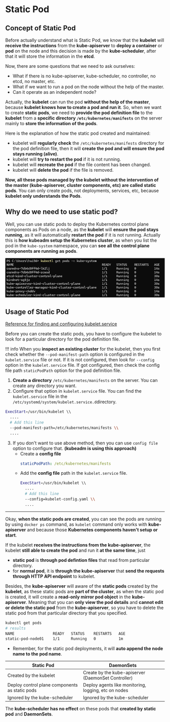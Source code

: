 # Static Pod

## Concept of Static Pod

Before actually understand what is Static Pod, we know that the **kubelet** will **receive the instructions** from the **kube-apiserver** to **deploy a container** or **pod** on the node and this decision is made by the **kube-scheduler**, after that it will store the information in the **etcd**.

Now, there are some questions that we need to ask ourselves:

- What if there is no kube-apiserver, kube-scheduler, no controller, no etcd, no 
master, etc.
- What if we want to run a pod on the node without the help of the master.
- Can it operate as an independent node?

Actually, the **kubelet** can run the pod **without the help of the master**, because **kubelet knows how to create a pod and run it**. So, when we want to create **static pods**, we need to **provide the pod definition file** to the **kubelet** from a **specific directory `/etc/kubernetes/manifests`** on the server mainly to **store the information of the pods**.

Here is the explanation of how the static pod created and maintained:

- kubelet will **regularly check** the `/etc/kubernetes/manifests` directory for the pod definition file, then it will **create the pod and will ensure the pod stays running (alive)**.
- kubelet will **try to restart the pod** if it is not running.
- kubelet will **recreate the pod** if the file content has been changed.
- kubelet will **delete the pod** if the file is removed.

**Now, all these pods managed by the kubelet without the intervention of the master (kube-apiserver, cluster components, etc) are called static pods**. You can only create pods, not deployments, services, etc, because **kubelet only understands the Pods**.

## Why do we need to use static pod?

Well, you can use static pods to deploy the Kubernetes control plane components as Pods on a node, as the **kubelet** will **ensure the pod stays running**, as it will automatically **restart the pod** if it is not running. Actually this is **how kubeadm setup the Kubernetes cluster**, as when you list the pod in the `kube-system` namespace, you can **see all the control plane components are running as pods**.

![kube-system-pods](../../assets/kubernetes/kube-system-pods.png)

## Usage of Static Pod

[Reference for finding and configuring kubelet.service](https://kubernetes.io/docs/setup/production-environment/tools/kubeadm/kubelet-integration/#the-kubelet-drop-in-file-for-systemd)

Before you can create the static pods, you have to configure the kubelet to look for a particular directory for the pod definition file.

!!! info
    When you **inspect an existing cluster** for the kubelet, then you first check whether the `--pod-manifest-path` option is configured in the `kubelet.service` file or not. If it is not configured, then look for `--config` option in the `kubelet.service` file. If got configured, then check the config file path `staticPodPath` option for the pod definition file.

1. **Create a directory** `/etc/kubernetes/manifests` on the server. You can create any directory you want.
2. Configure that option in `kubelet.service` file. You can find the `kubelet.service` file in the `/etc/systemd/system/kubelet.service.d`directory.
  ```bash title="kubelet.service" hl_lines="4"
  ExecStart=/usr/bin/kubelet \\
    ....
    # Add this line
    --pod-manifest-path=/etc/kubernetes/manifests \\
    ....
  ```
3. If you don't want to use above method, then you can use `config file` option to configure that. **(kubeadm is using this approach)**
    - Create a **config file**
      ```yaml title="kubelet-config.yaml"
      staticPodPath: /etc/kubernetes/manifests
      ```  
    - Add the **config file** path in the `kubelet.service` file.
      ```bash title="kubelet.service" hl_lines="4"
      ExecStart=/usr/bin/kubelet \\
        ....
        # Add this line
        --config=kubelet-config.yaml \\
        ....
      ```

---
Okay, **when the static pods are created**, you can see the pods are running by using `docker ps` command, as `kubelet` command only works with **kube-apiserver** and because those **Kubernetes components haven't setup or start**.

If the kubelet **receives the instructions from the kube-apiserver**, the kubelet **still able to create the pod** and run it **at the same time**, just 

- **static pod** is **through pod defintion files** that read from particular directory.
- for **normal pod**, it is **through the kube-apiserver** that **send the requests through HTTP API endpoint** to kubelet.

Besides, the **kube-apiserver** will aware of the **static pods** created by the **kubelet**, as these static pods are **part of the cluster**, as when the static pod is created, it will create a **read-only mirror pod object** in the **kube-apiserver**. Meaning that you can **only view the pod details** and **cannot edit or delete the static pod** from the **kube-apiserver**, so you have to delete the static pod from that particular directory that you specified.

```bash
kubectl get pods
# results
NAME                 READY   STATUS    RESTARTS   AGE
static-pod-node01    1/1     Running   0          1m
```

- Remember, for the static pod deployments, it will **auto append the node name to the pod name**.

| Static Pod | DaemonSets |
| ---------- | ---------- |
| Created by the kubelet | Create by the kube-apiserver (DaemonSet Controller) |
| Deploy control plane components as static pods | Deploy agents like monitoring, logging, etc on nodes |
| Ignored by the kube-scheduler | Ignored by the kube-scheduler |

The **kube-scheduler has no effect** on these pods that **created by static pod** and **DaemonSets**.
